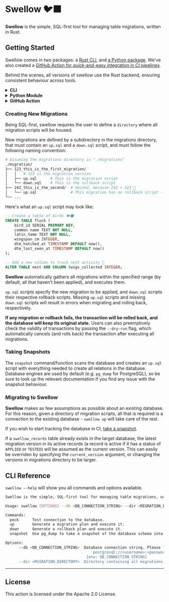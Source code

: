 # Swellow 🐦‍⬛

**Swellow** is the simple, SQL-first tool for managing table migrations, written in Rust.

## Getting Started

Swellow comes in two packages: a [Rust CLI](#cli), and [a Python package](#python-module). We've also created a [GitHub Action for quick-and-easy integration in CI pipelines](https://github.com/franciscoabsampaio/action-swellow/).

Behind the scenes, all versions of swellow use the Rust backend, ensuring consistent behaviour across tools.

<details><summary><b>CLI</b></summary>

Go to the [repository's latest release](https://github.com/franciscoabsampaio/swellow/releases/latest) and download the binary, or do it in the terminal:

```bash
curl -L https://github.com/franciscoabsampaio/swellow/releases/latest/download/swellow-x86_64-unknown-linux-gnu.tar.gz | tar -xz
```

Verify the installation:

```bash
swellow --version
```

and you're good to go!

</details>

<details>
<summary><b>Python Module</b></summary>

Just like with any other Python package:

```bash
pip install swellow
```

Now you can import it:

```py
import swellow
import os

DIRECTORY_WITH_MIGRATIONS='./migrations'
DATABASE_CONNECTION_STRING=os.getenv("CONNECTION_STRING")

swellow.up(
  db=DATABASE_CONNECTION_STRING,
  directory=DIRECTORY_WITH_MIGRATIONS,
)
```

Or use it as a CLI:

```bash
swellow --version
```

</details>

<details>
<summary><b>GitHub Action</b></summary>

Simply add it to your workflow:

```yaml
- name: Execute migrations
  use: franciscoabsampaio/action-swellow@v1
  with:
    - command: up
    - connection-string: postgresql://<username>:<password>@<host>:<port>/<database>
```

</details>

### Creating New Migrations

Being SQL-first, swellow requires the user to define a `directory` where all migration scripts will be housed.

New migrations are defined by a subdirectory in the migrations directory, that must contain an `up.sql` and a `down.sql` script, and must follow the following naming convention:

```bash
# Assuming the migrations directory is "./migrations"
./migration/
├── 123_this_is_the_first_migration/
│   │   # 123 is the migration version
│   ├── up.sql      # This is the migration script
│   └── down.sql    # This is the rollback script
├── 242_this_is_the_second/  # Second, because 242 > 123 🥀
│   └── up.sql               # This migration has no rollback script - when attempting to rollback, this will raise an error. Likewise, a missing 'up.sql' script will raise an error.
└── ...
```

Here's what an `up.sql` script may look like:

```sql
-- Create a table of birds 🐦‍⬛
CREATE TABLE flock (
    bird_id SERIAL PRIMARY KEY,
    common_name TEXT NOT NULL,
    latin_name TEXT NOT NULL,
    wingspan_cm INTEGER,
    dtm_hatched_at TIMESTAMP DEFAULT now(),
    dtm_last_seen_at TIMESTAMP DEFAULT now()
);

-- Add a new column to track nest activity 🪺
ALTER TABLE nest ADD COLUMN twigs_collected INTEGER;
```

**Swellow** automatically gathers all migrations within the specified range (by default, all that haven't been applied), and executes them.

`up.sql` scripts specify the new migration to be applied, and `down.sql` scripts their respective rollback scripts. Missing `up.sql` scripts and missing `down.sql` scripts will result in errors when migrating and rolling back, respectively.

**If any migration or rollback fails, the transaction will be rolled back, and the database will keep its original state.** Users can also preemptively check the validity of transactions by passing the `--dry-run` flag, which automatically cancels (and rolls back) the transaction after executing all migrations.

### Taking Snapshots

The `snapshot` command/function scans the database and creates an `up.sql` script with everything needed to create all relations in the database. Database engines are used by default (e.g. `pg_dump` for PostgreSQL), so be sure to look up the relevant documentation if you find any issue with the snapshot behaviour.

### Migrating to Swellow

**Swellow** makes as few assumptions as possible about an existing database. For this reason, given a directory of migration scripts, all that is required is a connection to the existing database - `swellow up` will take care of the rest.

If you wish to start tracking the database in CI, [take a snapshot](#taking-snapshots).

If a `swellow_records` table already exists in the target database, the latest migration version in its active records (a record is active if it has a status of `APPLIED` or `TESTED`) will be assumed as the current version. This can easily be overriden by specifying the `current_version` argument, or changing the versions in migrations directory to be larger.

## CLI Reference

`swellow --help` will show you all commands and options available.

```sh
Swellow is the simple, SQL-first tool for managing table migrations, written in Rust.

Usage: swellow [OPTIONS] --db <DB_CONNECTION_STRING> --dir <MIGRATION_DIRECTORY> <COMMAND>

Commands:
  peck      Test connection to the database.
  up        Generate a migration plan and execute it.
  down      Generate a rollback plan and execute it.
  snapshot  Use pg_dump to take a snapshot of the database schema into a set of CREATE statements.

Options:
      --db <DB_CONNECTION_STRING>  Database connection string. Please follow your database's recommended format:
                                       postgresql://<username>:<password>@<host>:<port>/<database>
                                    [env: DB_CONNECTION_STRING]
      --dir <MIGRATION_DIRECTORY>  Directory containing all migrations [env: MIGRATION_DIRECTORY=]
```

---

## License

This action is licensed under the Apache 2.0 License.
